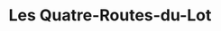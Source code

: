 ---
title: Les Quatre-Routes-du-Lot
url: /les-quatre-routes-du-lot/
latitude: 44.997
longitude: 1.647
---